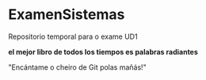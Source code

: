 # ExamenSistemas
Repositorio temporal para o exame UD1

**el mejor libro de todos los tiempos es palabras radiantes**

"Encántame o cheiro de Git polas mañás!"
